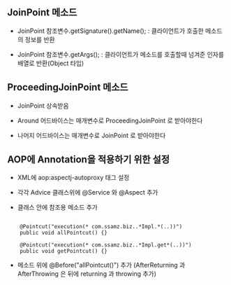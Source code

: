 ## JoinPoint 메소드

- JoinPoint 참조변수.getSignature().getName(); : 클라이언트가 호출한 메소드의 정보를 반환

- JoinPoint 참조변수.getArgs(); : 클라이언트가 메소드를 호출할때 넘겨준 인자를 배열로 반환(Object 타입)

## ProceedingJoinPoint 메소드

- JoinPoint 상속받음

- Around 어드바이스는 매개변수로 ProceedingJoinPoint 로 받아야한다

- 나머지 어드바이스는 매개변수로 JoinPoint 로 받아야한다

## AOP에 Annotation을 적용하기 위한 설정

- XML에 aop:aspectj-autoproxy 태그 설정

- 각각 Advice 클래스위에 @Service 와 @Aspect 추가

- 클래스 안에 참조용 메소드 추가

```shell
	
	@Pointcut("execution(* com.ssamz.biz..*Impl.*(..))")
	public void allPointcut() {}
	
	@Pointcut("execution(* com.ssamz.biz..*Impl.get*(..))")
	public void getPointcut() {}
```
- 메소드 위에 @Before("allPointcut()") 추가 (AfterReturning 과 AfterThrowing 은 뒤에 returning 과 throwing 추가)
